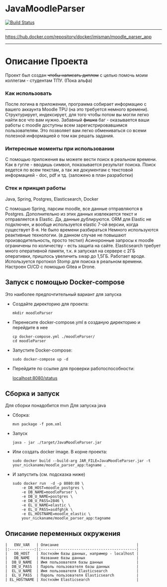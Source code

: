 # JavaMoodleParser
[![Build Status](https://drone.darkhan.fun/api/badges/zhenya/JavaMoodleParser/status.svg)](https://drone.darkhan.fun/zhenya/JavaMoodleParser)

***

https://hub.docker.com/repository/docker/imjsman/moodle_parser_app

***

# Описание Проекта

Проект был создан ~~чтобы написать диплом~~ с целью помочь моим коллегам - студентам ТПУ.
(Пока альфа)

### Как использовать

После логина в приложении, программа собирает информацию с вашего аккаунта Moodle TPU (на это требуется немного времени). Структурирует, индексирует, для того чтобы потом вы могли легко найти все что вам нужно.
Забавный ~~фишка~~ баг - оказывается ваши работы с moodle доступны всем зарегистрировавшимся пользователям. Это позволяет вам легко обмениваться со всеми полезной информацией о том как решать задания.

### Интересные моменты при использовании

С помощью приложения вы можете вести поиск в реальном времени. Как в гугле - вводишь символ, показывается результат поиска.
Поиск ведется по всем текстам, а так же документам с текстовой информацией - doc, pdf и тд. (заложено в план разработки)

### Стек и принцип работы
Java, Spring, Postgres, Elasticsearch, Docker

С помощью Spring, парсим moodle, все данные отправляются в Postgres. Дополнительно из этих данных извлекается текст и отправляется в Elastic.
Да, данные дублируются. ORM для Elastic не подключен, и вообще используется elastic 7-ой версии, когда существует 8-я. Не было времени разбираться
Немного используются реактивные технологии. (в данном случае не повышают производительность, просто тестил)
Асинхронные запросы к moodle ограничены по количеству - есть защита на сайте.
Elasticsearch требует много оперативной памяти, т.к. я запускал на сервере с 2ГБ оперативки, пришлось увеличить swap до 1,5ГБ. Работает вроде.
Используется протокол Stomp для поиска в реальном времени.
Настроен CI/CD с помощью Gitea и Drone.


## Запуск с помощью Docker-compose

Это наиболее предпочтительный вариант для запуска
* Создайте директорию для проекта:

      mkdir moodleParser
* Перенесите docker-compose.yml в созданую директорию и перейдите в нее

      cp docker-compose.yml ./moodleParser/
      cd moodleParser
* Запустите Docker-compose:

      sudo docker-compose up -d

* Перейдите по ссылке для проверки работоспособности:

    [localhost:8080/status](localhost:8080/status)

## Сборка и запуск

Для сборки понадобится mvn
Для запуска java
* Сборка:

      mvn package -f pom.xml
* Запуск

      java - jar ./target/JavaMoodleParser.jar
* Или создать docker image. В корне проекта:

      sudo docker build --build-arg JAR_FILE=JavaMoodleParser.jar -t your_nickaname/moodle_parser_app:tagname .
* И запустить (см. подсказка ниже)

      sudo docker run  -d -p 8080:80 \
          -e DB_HOST=moodle_postgres \
          -e DB_NAME=moodleParser \
          -e DB_U_NAME=postgres \
          -e DB_U_PASS=2846 \
          -e EL_U_NAME=elastic \
          -e EL_U_PASS=asdfghjk \
          -e EL_HOSTNAME=moodle_elastic \
          your_nickaname/moodle_parser_app:tagname

## Описание переменных окружения

    |   ENV_VAR   | Описание                                   |
    |:-----------:|:-------------------------------------------| 
    |   DB_HOST   | Хостнэйм базы данных, например - localhost | 
    |   DB_NAME   | Название базы данных                       | 
    |  DB_U_NAME  | Имя пользователя базы данных               | 
    |  DB_U_PASS  | Пароль пользователя базы данных            | 
    |  EL_U_NAME  | Имя пользователя Elasticsearch             | 
    |  EL_U_PASS  | Пароль пользователя Elasticsearch          | 
    | EL_HOSTNAME | Хостнэйм Elasticsearch                     |




